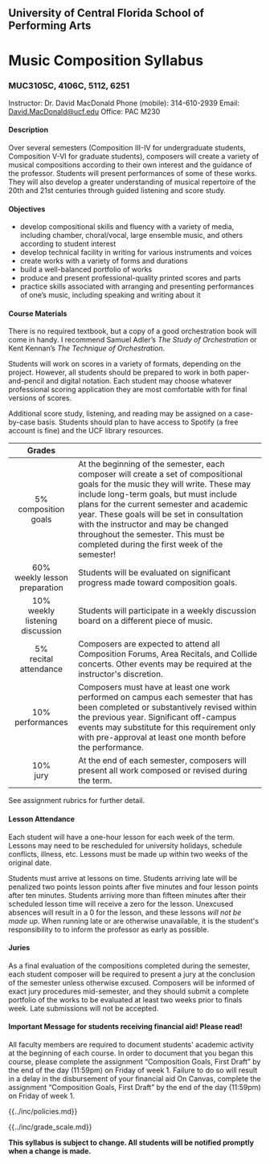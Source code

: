 ## University of Central Florida School of Performing Arts

# Music Composition Syllabus

### MUC3105C, 4106C, 5112, 6251

Instructor: Dr. David MacDonald
Phone (mobile): 314-610-2939
Email: David.MacDonald@ucf.edu
Office: PAC M230

#### Description

Over several semesters (Composition III-IV for undergraduate students, Composition V-VI for graduate students), composers will create a variety of musical compositions according to their own interest and the guidance of the professor. Students will present performances of some of these works. They will also develop a greater understanding of musical repertoire of the 20th and 21st centuries through guided listening and score study.


#### Objectives

* develop compositional skills and fluency with a variety of media, including chamber, choral/vocal, large ensemble music, and others according to student interest
* develop technical facility in writing for various instruments and voices
* create works with a variety of forms and durations
* build a well-balanced portfolio of works
* produce and present professional-quality printed scores and parts
* practice skills associated with arranging and presenting performances of one’s music, including speaking and writing about it

#### Course Materials

There is no required textbook, but a copy of a good orchestration book will come in handy. I recommend Samuel Adler’s *The Study of Orchestration* or Kent Kennan’s *The Technique of Orchestration*.

Students will work on scores in a variety of formats, depending on the project. However, all students should be prepared to work in both paper-and-pencil and digital notation. Each student may choose whatever professional scoring application they are most comfortable with for final versions of scores.

Additional score study, listening, and reading may be assigned on a case-by-case basis. Students should plan to have access to Spotify (a free account is fine) and the UCF library resources.

<!-- BREAK -->

| Grades ||
| :---: | --- |
| 5%<br>composition goals | At the beginning of the semester, each composer will create a set of compositional goals for the music they will write. These may include long-term goals, but must include plans for the current semester and academic year. These goals will be set in consultation with the instructor and may be changed throughout the semester. This must be completed during the first week of the semester! |
| 60%<br>weekly lesson preparation | Students will be evaluated on significant progress made toward composition goals. |
| 10%<br>weekly listening discussion | Students will participate in a weekly discussion board on a different piece of music. |
| 5%<br>recital attendance | Composers are expected to attend all Composition Forums, Area Recitals, and Collide concerts. Other events may be required at the instructor's discretion. |
| 10%<br>performances | Composers must have at least one work performed on campus each semester that has been completed or substantively revised within the previous year. Significant off-campus events may substitute for this requirement only with pre-approval at least one month before the performance. |
| 10%<br>jury | At the end of each semester, composers will present all work composed or revised during the term. |

See assignment rubrics for further detail.

#### Lesson Attendance

Each student will have a one-hour lesson for each week of the term. Lessons may need to be rescheduled for university holidays, schedule conflicts, illness, etc. Lessons must be made up within two weeks of the original date.

Students must arrive at lessons on time. Students arriving late will be penalized two points lesson points after five minutes and four lesson points after ten minutes. Students arriving more than fifteen minutes after their scheduled lesson time will receive a zero for the lesson. Unexcused absences will result in a 0 for the lesson, and these lessons *will not be made up*. When running late or are otherwise unavailable, it is the student's responsibility to to inform the professor as early as possible.

#### Juries

As a final evaluation of the compositions completed during the semester, each student composer will be required to present a jury at the conclusion of the semester unless otherwise excused. Composers will be informed of exact jury procedures mid-semester, and they should submit a complete portfolio of the works to be evaluated at least two weeks prior to finals week. Late submissions will not be accepted.

#### Important Message for students receiving financial aid! Please read!

All faculty members are required to document students' academic activity at the beginning of each course. In order to document that you began this course, please complete the assignment “Composition Goals, First Draft” by the end of the day (11:59pm) on Friday of week 1. Failure to do so will result in a delay in the disbursement of your financial aid On Canvas, complete the assignment “Composition Goals, First Draft” by the end of the day (11:59pm) on Friday of week 1.

{{../inc/policies.md}}

{{../inc/grade_scale.md}}

**This syllabus is subject to change. All students will be notified promptly when a change is made.**
